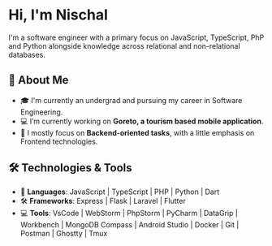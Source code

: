 # Hi, I'm Nischal 

I'm a software engineer with a primary focus on JavaScript, TypeScript, PhP and Python alongside knowledge across relational and non-relational databases.

## 🚀 About Me
- 🎓 I'm currently an undergrad and pursuing my career in Software Engineering.
- 💻 I’m currently working on **Goreto, a tourism based mobile application**.
- 🦾 I mostly focus on **Backend-oriented tasks**, with a little emphasis on Frontend technologies.

## 🛠️ Technologies & Tools
- 🔧 **Languages**: JavaScript | TypeScript | PHP | Python | Dart
- 🛠️ **Frameworks**: Express | Flask | Laravel | Flutter 
- 💻 **Tools**: VsCode | WebStorm | PhpStorm | PyCharm | DataGrip | Workbench | MongoDB Compass | Android Studio | Docker | Git | Postman | Ghostty | Tmux



